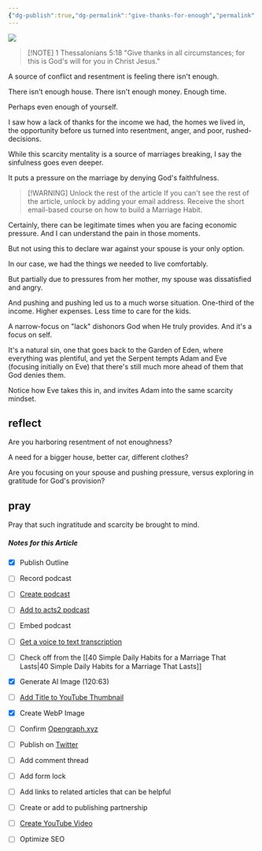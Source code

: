 ```yaml
---
{"dg-publish":true,"dg-permalink":"give-thanks-for-enough","permalink":"/give-thanks-for-enough/","metatags":{"description":"God provides but missing His provision brings conflict","og:image":"https://res.cloudinary.com/dt9hlo5sw/image/upload/v1685557093/obsidian/image_fofloi.png"},"created":"","updated":""}
---
```



![](https://res.cloudinary.com/dt9hlo5sw/image/upload/v1685557093/obsidian/image_fofloi.png)

> [!NOTE] 1 Thessalonians 5:18
> "Give thanks in all circumstances; for this is God's will for you in Christ Jesus."

A source of conflict and resentment is feeling there isn't enough.

There isn't enough house.  There isn't enough money.  Enough time.

Perhaps even enough of yourself.

I saw how a lack of thanks for the income we had, the homes we lived in, the opportunity before us turned into resentment, anger, and poor, rushed-decisions.

While this scarcity mentality is a source of marriages breaking, I say the sinfulness goes even deeper.

It puts a pressure on the marriage by denying God's faithfulness.

> [!WARNING] Unlock the rest of the article
> If you can't see the rest of the article, unlock by adding your email address.  Receive the short email-based course on how to build a Marriage Habit.
<div class="convertful-202420"></div>
<!--- form here -->
<div class="convertful-202420"></div>


Certainly, there can be legitimate times when you are facing economic pressure.  And I can understand the pain in those moments.

But not using this to declare war against your spouse is your only option.

In our case, we had the things we needed to live comfortably.

But partially due to pressures from her mother, my spouse was dissatisfied and angry.

And pushing and pushing led us to a much worse situation.  One-third of the income. Higher expenses. Less time to care for the kids.

A narrow-focus on "lack" dishonors God when He truly provides.  And it's a focus on self. 

It's a natural sin, one that goes back to the Garden of Eden, where everything was plentiful, and yet the Serpent tempts Adam and Eve (focusing initially on Eve) that there's still much more ahead of them that God denies them.

Notice how Eve takes this in, and invites Adam into the same scarcity mindset.

## reflect
Are you harboring resentment of not enoughness?

A need for a bigger house, better car, different clothes?

Are you focusing on your spouse and pushing pressure, versus exploring in gratitude for God's provision?

## pray
Pray that such ingratitude and scarcity be brought to mind.

##### Notes for this Article
- [x] Publish Outline
- [ ] Record podcast
- [ ] [Create podcast](https://studio.podcast.co/login)
- [ ] [Add to acts2 podcast](https://app.bcast.fm/podcasts/1978)
- [ ] Embed podcast
- [ ] [Get a voice to text transcription](https://happyscribe.com) 
- [ ] Check off from the [[40 Simple Daily Habits for a Marriage That Lasts\|40 Simple Daily Habits for a Marriage That Lasts]]
- [x] Generate AI Image (120:63)
- [ ] [Add Title to YouTube Thumbnail](https://pixelied.com)
- [x] Create WebP Image
- [ ] Confirm [Opengraph.xyz](https://opengraph.xyz)
- [ ] Publish on [Twitter](https://twitter.com)
- [ ] Add comment thread
- [ ] Add form lock
- [ ] Add links to related articles that can be helpful
- [ ] Create or add to publishing partnership

- [ ] [Create YouTube Video](https://flixier.com)
- [ ] Optimize SEO

